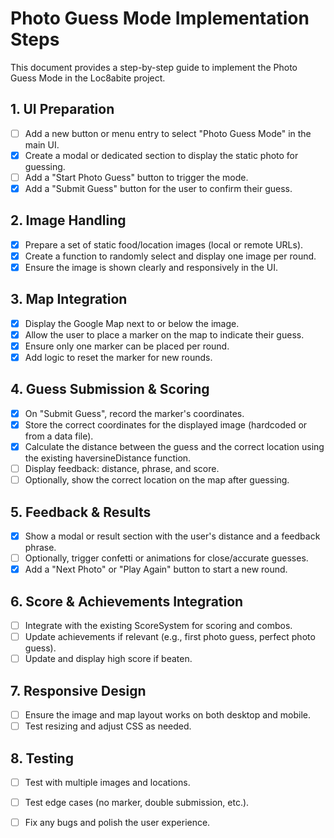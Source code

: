 # Photo Guess Mode Implementation Steps

This document provides a step-by-step guide to implement the Photo Guess Mode in the Loc8abite project.

## 1. UI Preparation
- [ ] Add a new button or menu entry to select "Photo Guess Mode" in the main UI.
- [x] Create a modal or dedicated section to display the static photo for guessing.
- [ ] Add a "Start Photo Guess" button to trigger the mode.
- [x] Add a "Submit Guess" button for the user to confirm their guess.

## 2. Image Handling
- [x] Prepare a set of static food/location images (local or remote URLs).
- [x] Create a function to randomly select and display one image per round.
- [x] Ensure the image is shown clearly and responsively in the UI.

## 3. Map Integration
- [x] Display the Google Map next to or below the image.
- [x] Allow the user to place a marker on the map to indicate their guess.
- [x] Ensure only one marker can be placed per round.
- [x] Add logic to reset the marker for new rounds.

## 4. Guess Submission & Scoring
- [x] On "Submit Guess", record the marker's coordinates.
- [x] Store the correct coordinates for the displayed image (hardcoded or from a data file).
- [x] Calculate the distance between the guess and the correct location using the existing haversineDistance function.
- [ ] Display feedback: distance, phrase, and score.
- [ ] Optionally, show the correct location on the map after guessing.

## 5. Feedback & Results
- [x] Show a modal or result section with the user's distance and a feedback phrase.
- [ ] Optionally, trigger confetti or animations for close/accurate guesses.
- [x] Add a "Next Photo" or "Play Again" button to start a new round.

## 6. Score & Achievements Integration
- [ ] Integrate with the existing ScoreSystem for scoring and combos.
- [ ] Update achievements if relevant (e.g., first photo guess, perfect photo guess).
- [ ] Update and display high score if beaten.

## 7. Responsive Design
- [ ] Ensure the image and map layout works on both desktop and mobile.
- [ ] Test resizing and adjust CSS as needed.

## 8. Testing
- [ ] Test with multiple images and locations.
- [ ] Test edge cases (no marker, double submission, etc.).
- [ ] Fix any bugs and polish the user experience.


